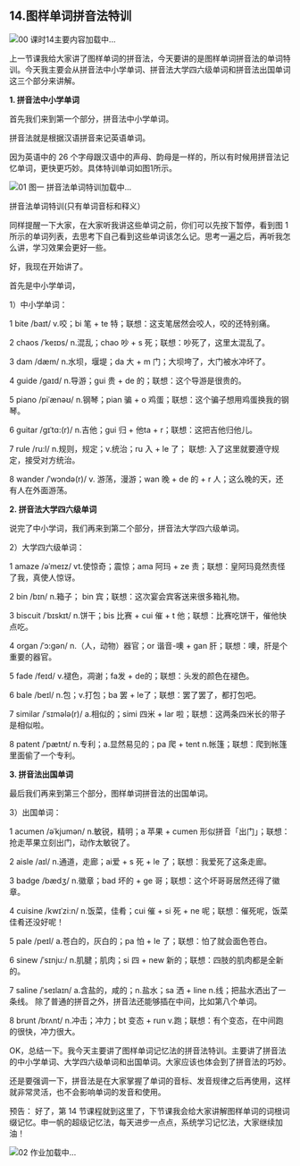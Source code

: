 ## 14.图样单词拼音法特训
![00 课时14主要内容](https://pic3.zhimg.com/v2-c88282113b24a3915135b16b6a0648ae.webp)加载中...


上一节课我给大家讲了图样单词的拼音法，今天要讲的是图样单词拼音法的单词特训。今天我主要会从拼音法中小学单词、拼音法大学四六级单词和拼音法出国单词这三个部分来讲解。


**1. 拼音法中小学单词**


首先我们来到第一个部分，拼音法中小学单词。


拼音法就是根据汉语拼音来记英语单词。


因为英语中的 26 个字母跟汉语中的声母、韵母是一样的，所以有时候用拼音法记忆单词，更快更巧妙。具体特训单词如图1所示。


![01 图一 拼音法单词特训]()加载中...


拼音法单词特训(只有单词音标和释义）


同样提醒一下大家，在大家听我讲这些单词之前，你们可以先按下暂停，看到图 1 所示的单词列表，去思考下自己看到这些单词该怎么记。思考一遍之后，再听我怎么讲，学习效果会更好一些。


好，我现在开始讲了。


首先是中小学单词，


1）中小学单词：


1 bite /baɪt/ v.咬；bi 笔 + te 特；联想：这支笔居然会咬人，咬的还特别痛。


2 chaos /ˈkeɪɒs/ n.混乱；chao 吵 + s 死；联想：吵死了，这里太混乱了。


3 dam /dæm/ n.水坝，堰堤；da 大 + m 门；大坝垮了，大门被水冲坏了。


4 guide /gaɪd/ n.导游；gui 贵 + de 的；联想：这个导游是很贵的。


5 piano /piˈænəʊ/ n.钢琴；pian 骗 + o 鸡蛋；联想：这个骗子想用鸡蛋换我的钢琴。


6 guitar /gɪˈtɑ:(r)/ n.吉他；gui 归 + 他ta + r；联想：这把吉他归他儿。


7 rule /ru:l/ n.规则，规定；v.统治；ru 入 + le 了； 联想: 入了这里就要遵守规定，接受对方统治。


8 wander /ˈwɔndə(r)/ v. 游荡，漫游；wan 晚 + de 的 + r 人；这么晚的天，还有人在外面游荡。


**2. 拼音法大学四六级单词**


说完了中小学词，我们再来到第二个部分，拼音法大学四六级单词。


2）大学四六级单词：


1 amaze /əˈmeɪz/ vt.使惊奇；震惊；ama 阿玛 + ze 责；联想：皇阿玛竟然责怪了我，真使人惊讶。


2 bin /bɪn/ n.箱子； bin 宾；联想：这次宴会宾客送来很多箱礼物。


3 biscuit /ˈbɪskɪt/ n.饼干；bis 比赛 + cui 催 + t 他；联想：比赛吃饼干，催他快点吃。


4 organ /ˈɔ:gən/ n.（人，动物）器官；or 谐音-噢 + gan 肝；联想：噢，肝是个重要的器官。


5 fade /feɪd/ v.褪色，凋谢；fa发 + de的；联想：头发的颜色在褪色。


6 bale /beɪl/ n.包；v.打包；ba 罢 + le了；联想：罢了罢了，都打包吧。


7 similar /ˈsɪmələ(r)/ a.相似的；simi 四米 + lar 啦；联想：这两条四米长的带子是相似啦。


8 patent /ˈpætnt/ n.专利；a.显然易见的；pa 爬 + tent n.帐篷；联想：爬到帐篷里面偷了一个专利。


**3. 拼音法出国单词**


最后我们再来到第三个部分，图样单词拼音法的出国单词。


3）出国单词：


1 acumen /əˈkjumən/ n.敏锐，精明；a 苹果 + cumen 形似拼音「出门」；联想：抢走苹果立刻出门，动作太敏锐了。


2 aisle /aɪl/ n.通道，走廊；ai爱 + s 死 + le 了；联想：我爱死了这条走廊。


3 badge /bædʒ/ n.徽章；bad 坏的 + ge 哥；联想：这个坏哥哥居然还得了徽章。


4 cuisine /kwɪˈzi:n/ n.饭菜，佳肴；cui 催 + si 死 + ne 呢；联想：催死呢，饭菜佳肴还没好呢！


5 pale /peɪl/ a.苍白的，灰白的；pa 怕 + le 了；联想：怕了就会面色苍白。


6 sinew /ˈsɪnju:/ n.肌腱；肌肉；si 四 + new 新的；联想：四肢的肌肉都是全新的。


7 saline /ˈseɪlaɪn/ a.含盐的，咸的；n.盐水；sa 洒 + line n.线；把盐水洒出了一条线。
除了普通的拼音之外，拼音法还能够插在中间，比如第八个单词。


8 brunt /brʌnt/ n.冲击；冲力；bt 变态 + run v.跑；联想：有个变态，在中间跑的很快，冲力很大。


OK，总结一下。我今天主要讲了图样单词记忆法的拼音法特训。主要讲了拼音法的中小学单词、大学四六级单词和出国单词。大家应该也体会到了拼音法的巧妙。


还是要强调一下，拼音法是在大家掌握了单词的音标、发音规律之后再使用，这样就非常灵活，也不会影响单词的发音和使用。


预告：
好了，第 14 节课程就到这里了，下节课我会给大家讲解图样单词的词根词缀记忆。申一帆的超级记忆法，每天进步一点点，系统学习记忆法，大家继续加油！


![02 作业]()加载中...

